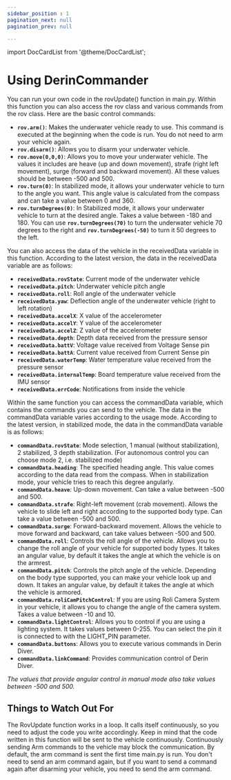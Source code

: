 ```yaml
---
sidebar_position : 1
pagination_next: null
pagination_prev: null

---
```

import DocCardList from '@theme/DocCardList';

# Using DerinCommander

You can run your own code in the rovUpdate() function in main.py. Within this function you can also access the rov class and various commands from the rov class. Here are the basic control commands:

- **`rov.arm()`**: Makes the underwater vehicle ready to use. This command is executed at the beginning when the code is run. You do not need to arm your vehicle again.
- **`rov.disarm()`**: Allows you to disarm your underwater vehicle.
- **`rov.move(0,0,0)`**: Allows you to move your underwater vehicle. The values it includes are heave (up and down movement), strafe (right left movement), surge (forward and backward movement). All these values should be between -500 and 500.
- **`rov.turn(0)`**: In stabilized mode, it allows your underwater vehicle to turn to the angle you want. This angle value is calculated from the compass and can take a value between 0 and 360.
- **`rov.turnDegrees(0)`**: In Stabilized mode, it allows your underwater vehicle to turn at the desired angle. Takes a value between -180 and 180. You can use **`rov.turnDegrees(70)`** to turn the underwater vehicle 70 degrees to the right and **`rov.turnDegrees(-50)`** to turn it 50 degrees to the left.

You can also access the data of the vehicle in the receivedData variable in this function. According to the latest version, the data in the receivedData variable are as follows:

- **`receivedData.rovState`**: Current mode of the underwater vehicle
- **`receivedData.pitch`**: Underwater vehicle pitch angle
- **`receivedData.roll`**: Roll angle of the underwater vehicle
- **`receivedData.yaw`**: Deflection angle of the underwater vehicle (right to left rotation)
- **`receivedData.accelX`**: X value of the accelerometer
- **`receivedData.accelY`**: Y value of the accelerometer
- **`receivedData.accelZ`**: Z value of the accelerometer
- **`receivedData.depth`**: Depth data received from the pressure sensor
- **`receivedData.battV`**: Voltage value received from Voltage Sense pin
- **`receivedData.battA`**: Current value received from Current Sense pin
- **`receivedData.waterTemp`**: Water temperature value received from the pressure sensor
- **`receivedData.internalTemp`**: Board temperature value received from the IMU sensor
- **`receivedData.errCode`**: Notifications from inside the vehicle

Within the same function you can access the commandData variable, which contains the commands you can send to the vehicle. The data in the commandData variable varies according to the usage mode. According to the latest version, in stabilized mode, the data in the commandData variable is as follows:

- **`commandData.rovState`**: Mode selection, 1 manual (without stabilization), 2 stabilized, 3 depth stabilization. (For autonomous control you can choose mode 2, i.e. stabilized mode)
- **`commandData.heading`**: The specified heading angle. This value comes according to the data read from the compass. When in stabilization mode, your vehicle tries to reach this degree angularly.
- **`commandData.heave`**: Up-down movement. Can take a value between -500 and 500.
- **`commandData.strafe`**: Right-left movement (crab movement). Allows the vehicle to slide left and right according to the supported body type. Can take a value between -500 and 500.
- **`commandData.surge`**: Forward-backward movement. Allows the vehicle to move forward and backward, can take values between -500 and 500.
- **`commandData.roll`**: Controls the roll angle of the vehicle. Allows you to change the roll angle of your vehicle for supported body types. It takes an angular value, by default it takes the angle at which the vehicle is on the armrest.
- **`commandData.pitch`**: Controls the pitch angle of the vehicle. Depending on the body type supported, you can make your vehicle look up and down. It takes an angular value, by default it takes the angle at which the vehicle is armored.
- **`commandData.roliCamPitchControl`**: If you are using Roli Camera System in your vehicle, it allows you to change the angle of the camera system. Takes a value between -10 and 10.
- **`commandData.lightControl`**: Allows you to control if you are using a lighting system. It takes values between 0-255. You can select the pin it is connected to with the LIGHT_PIN parameter.
- **`commandData.buttons`**: Allows you to execute various commands in Derin Diver.
- **`commandData.linkCommand`**: Provides communication control of Derin Diver.

*The values that provide angular control in manual mode also take values between -500 and 500.*

## Things to Watch Out For

The RovUpdate function works in a loop. It calls itself continuously, so you need to adjust the code you write accordingly. Keep in mind that the code written in this function will be sent to the vehicle continuously. Continuously sending Arm commands to the vehicle may block the communication. By default, the arm command is sent the first time main.py is run. You don't need to send an arm command again, but if you want to send a command again after disarming your vehicle, you need to send the arm command.  

<DocCardList />
